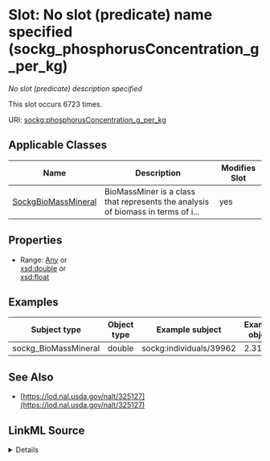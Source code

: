 

# Slot: No slot (predicate) name specified (sockg_phosphorusConcentration_g_per_kg)


_No slot (predicate) description specified_






This slot occurs 6723 times.


URI: [sockg:phosphorusConcentration_g_per_kg](https://idir.uta.edu/sockg-ontology/docs/phosphorusConcentration_g_per_kg)



<!-- no inheritance hierarchy -->





## Applicable Classes

| Name | Description | Modifies Slot |
| --- | --- | --- |
| [SockgBioMassMineral](../classes/SockgBioMassMineral.md) | BioMassMiner is a class that represents the analysis of biomass in terms of i... |  yes  |







## Properties

* Range: [Any](../classes/Any.md)&nbsp;or&nbsp;<br />[xsd:double](http://www.w3.org/2001/XMLSchema#double)&nbsp;or&nbsp;<br />[xsd:float](http://www.w3.org/2001/XMLSchema#float)






## Examples

| Subject type | Object type | Example subject | Example object | Occurrences |
| --- | --- | --- | --- | --- |
| sockg_BioMassMineral | double | sockg:individuals/39962 | 2.31 | 6723 |


## See Also

* [https://lod.nal.usda.gov/nalt/325127](https://lod.nal.usda.gov/nalt/325127)



## LinkML Source

<details>

```yaml
name: sockg_phosphorusConcentration_g_per_kg
annotations:
  count:
    tag: count
    value: 6723
description: No slot (predicate) description specified
title: No slot (predicate) name specified
examples:
- object:
    example_object: '2.31'
    example_object_type: double
    example_predicate: sockg:phosphorusConcentration_g_per_kg
    example_subject: sockg:individuals/39962
    example_subject_type: sockg_BioMassMineral
from_schema: soc-kg
see_also:
- https://lod.nal.usda.gov/nalt/325127
rank: 1000
domain: sockg_BioMassMineral
slot_uri: sockg:phosphorusConcentration_g_per_kg
alias: sockg_phosphorusConcentration_g_per_kg
domain_of:
- sockg_BioMassMineral
range: Any
any_of:
- range: double
- range: float

```
</details>